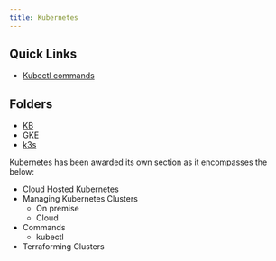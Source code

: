 ```yaml
---
title: Kubernetes
---
```


## Quick Links

* [Kubectl commands](kb/kubectl-commands.md)

## Folders

* [KB](kb/index.md)
* [GKE](gke/index.md)
* [k3s](k3s/index.md)

Kubernetes has been awarded its own section as it encompasses the below:

* Cloud Hosted Kubernetes
* Managing Kubernetes Clusters
    * On premise
    * Cloud
* Commands
    * kubectl
* Terraforming Clusters
